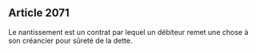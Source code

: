 Article 2071
----
Le nantissement est un contrat par lequel un débiteur remet une chose à son
créancier pour sûreté de la dette.
